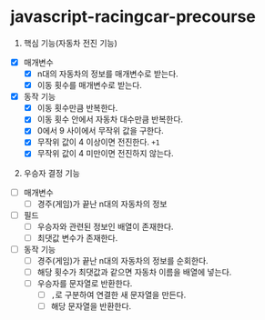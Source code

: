 # javascript-racingcar-precourse

1. 핵심 기능(자동차 전진 기능)

- [x] 매개변수
  - [x] n대의 자동차의 정보를 매개변수로 받는다.
  - [x] 이동 횟수를 매개변수로 받는다.
- [x] 동작 기능
  - [x] 이동 횟수만큼 반복한다.
  - [x] 이동 횟수 안에서 자동차 대수만큼 반복한다.
  - [x] 0에서 9 사이에서 무작위 값을 구한다.
  - [x] 무작위 값이 4 이상이면 전진한다. `+1`
  - [x] 무작위 값이 4 미만이면 전진하지 않는다.

2. 우승자 결정 기능

- [ ] 매개변수
  - [ ] 경주(게임)가 끝난 n대의 자동차의 정보
- [ ] 필드
  - [ ] 우승자와 관련된 정보인 배열이 존재한다.
  - [ ] 최댓값 변수가 존재한다.
- [ ] 동작 기능
  - [ ] 경주(게임)가 끝난 n대의 자동차의 정보를 순회한다.
  - [ ] 해당 횟수가 최댓값과 같으면 자동차 이름을 배열에 넣는다.
  - [ ] 우승자를 문자열로 반환한다.
    - [ ] `,`로 구분하여 연결한 새 문자열을 만든다.
    - [ ] 해당 문자열을 반환한다.
